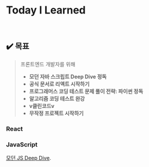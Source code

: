 # Today  I  Learned

<br />

## :heavy_check_mark: 목표

> 프론트엔드 개발자를 위해
> - **모던 자바 스크립트 Deep Dive 정독**
> - **공식 문서로 리액트 시작하기**
> - **프로그래머스 코딩 테스트 문제 풀이 전략: 파이썬 정독**
> - **알고리즘 코딩 테스트 완강**
> - **v클린코드v**
> - **무작정 프로젝트 시작하기**


### React
### JavaScript
[모던 JS Deep Dive](http://www.google.co.kr).
